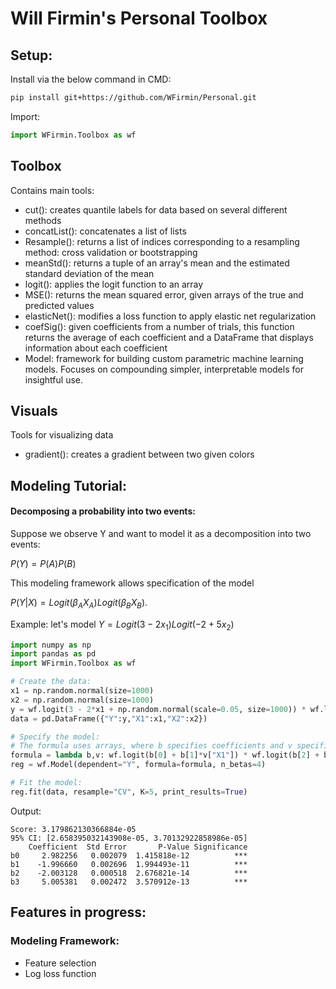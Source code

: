 # Will Firmin's Personal Toolbox

## Setup:
Install via the below command in CMD:
```sh
pip install git+https://github.com/WFirmin/Personal.git
```

Import:
```python
import WFirmin.Toolbox as wf
```

## Toolbox
Contains main tools:
- cut(): creates quantile labels for data based on several different methods
- concatList(): concatenates a list of lists
- Resample(): returns a list of indices corresponding to a resampling method: cross validation or bootstrapping
- meanStd(): returns a tuple of an array's mean and the estimated standard deviation of the mean
- logit(): applies the logit function to an array
- MSE(): returns the mean squared error, given arrays of the true and predicted values
- elasticNet(): modifies a loss function to apply elastic net regularization
- coefSig(): given coefficients from a number of trials, this function returns the average of each coefficient and a DataFrame that displays information about each coefficient
- Model: framework for building custom parametric machine learning models.  Focuses on compounding simpler, interpretable models for insightful use.

## Visuals
Tools for visualizing data
- gradient(): creates a gradient between two given colors

## Modeling Tutorial:
#### Decomposing a probability into two events:
Suppose we observe Y and want to model it as a decomposition into two events:

$P(Y)=P(A)P(B)$

This modeling framework allows specification of the model

$P(Y|X)=Logit(\beta_AX_A)Logit(\beta_BX_B)$.

Example: let's model $Y=Logit(3-2x_1)Logit(-2+5x_2)$
```python
import numpy as np
import pandas as pd
import WFirmin.Toolbox as wf

# Create the data:
x1 = np.random.normal(size=1000)
x2 = np.random.normal(size=1000)
y = wf.logit(3 - 2*x1 + np.random.normal(scale=0.05, size=1000)) * wf.logit(-2 + 5*x2 + np.random.normal(scale=0.05, size=1000))
data = pd.DataFrame({"Y":y,"X1":x1,"X2":x2})

# Specify the model:
# The formula uses arrays, where b specifies coefficients and v specifies variables, as per their name in the data.
formula = lambda b,v: wf.logit(b[0] + b[1]*v["X1"]) * wf.logit(b[2] + b[3]*v["X2"])
reg = wf.Model(dependent="Y", formula=formula, n_betas=4)

# Fit the model:
reg.fit(data, resample="CV", K=5, print_results=True)
```
Output:
```
Score: 3.179862130366884e-05
95% CI: [2.658395032143908e-05, 3.70132922858986e-05]
    Coefficient  Std Error       P-Value Significance
b0     2.982256   0.002079  1.415818e-12          ***
b1    -1.996660   0.002696  1.994493e-11          ***
b2    -2.003128   0.000518  2.676821e-14          ***
b3     5.005381   0.002472  3.570912e-13          ***
```



## Features in progress:
### Modeling Framework:
- Feature selection
- Log loss function

